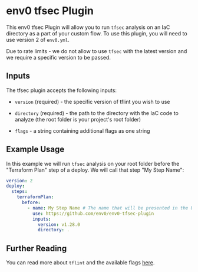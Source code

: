 # env0 tfsec Plugin



This env0 tfsec Plugin will allow you to run `tfsec` analysis on an IaC directory as a part of your custom flow. To use this plugin, you will need to use version 2 of `env0.yml`.


Due to rate limits - we do not allow to use `tfsec` with the latest version and we require a specific version to be passed.


## Inputs



The tfsec plugin accepts the following inputs:

* `version` (required) - the specific version of tflint you wish to use 

* `directory` (required) - the path to the directory with the IaC code to analyze (the root folder is your project's root folder)

* `flags` - a string containing additional flags as one string


## Example Usage



In this example we will run `tfsec` analysis on your root folder before the "Terraform Plan" step of a deploy. We will call that step "My Step Name":

```yaml
version: 2
deploy:
  steps:
    terraformPlan:
      before:
        - name: My Step Name # The name that will be presented in the UI for this step
          use: https://github.com/env0/env0-tfsec-plugin
          inputs:
            version: v1.28.0
            directory: .

```



## Further Reading

You can read more about `tflint` and the available flags [here](https://github.com/aquasecurity/tfsec#usage).